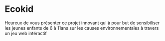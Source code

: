 # Ecokid

Heureux de vous présenter ce projet innovant qui à pour but de sensibiliser les jeunes enfants de 6 à 11ans sur les causes environnementales à travers un jeu web intéractif
